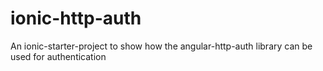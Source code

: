 ionic-http-auth
===============

An ionic-starter-project to show how the angular-http-auth library can be used for authentication

